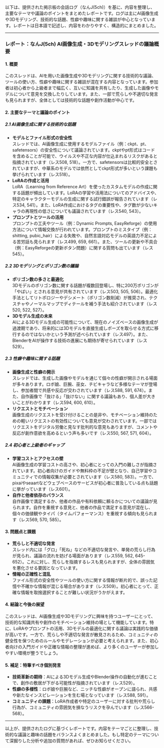 以下は、提供された掲示板の会話ログ（なんJ(5ch)）を基に、内容を整理し、主要なテーマや議論のポイントをまとめたレポートです。ログは主にAI画像生成や3Dモデリング、技術的な話題、性癖や趣味に関する雑談が中心となっています。レポートは日本語で記述し、内容をわかりやすく、構造的にまとめました。

---

### **レポート：なんJ(5ch) AI画像生成・3Dモデリングスレッドの議論概要**

#### **1. 概要**
このスレッドは、AIを用いた画像生成や3Dモデリングに関する技術的な議論、ツールの使い方、性癖や趣味に関する雑談が混在する内容となっています。参加者は初心者から上級者まで幅広く、互いに知識を共有したり、生成した画像やモデルについて意見を交換したりしています。また、一部で荒らしや不適切な発言も見られますが、全体としては技術的な話題や創作活動が中心です。

#### **2. 主要なテーマと議論のポイント**

##### **2.1 AI画像生成に関する技術的な話題**
- **モデルとファイル形式の安全性**  
  スレッドでは、AI画像生成に使用するモデルファイル（例：ckpt、pt、safetensors）の安全性について議論されています。ckptやpt形式はコードを含めることが可能で、ウイルスや不正な内容が仕込まれるリスクがあると指摘されています（レス508, 518）。一方で、safetensorsは比較的安全とされていますが、中華系のモデルでは依然としてckpt形式が多いという課題も挙げられています（レス518）。
- **LoRAの作成と活用**  
  LoRA（Learning from Reference Art）を使ったカスタムモデルの作成に関する話題が頻出しています。LoRAの学習や活用法についてのアドバイスや、特定のキャラクターモデルの生成に関する試行錯誤が報告されています（レス534, 541）。また、LoRA作成におけるタグの重要性や、タグ数が少ないキャラの再現性の低さについても議論されています（レス540, 543）。
- **プロンプトとツールの活用**  
  プロンプトの工夫やツール（例：Dynamic Prompts, EasyReforge）の使用方法について情報交換が行われています。プロンプトのミスタイプ（例：shitting, pubic_hair）による失敗や、自然言語対応モデルの英語力不足による苦労話も見られます（レス499, 659, 661）。また、ツールの更新や不具合（例：EasyReforgeの更新ボタン問題）に関する質問も出ています（レス545）。

##### **2.2 3Dモデリングとポリゴン数の議論**
- **ポリゴン数の多さと最適化**  
  3Dモデルのポリゴン数に関する話題が複数回登場し、特に200万ポリゴンが「やばい」とされる意見が共有されています（レス503, 505, 506）。最適化手法としてリトポロジーやデシメート（ポリゴン数削減）が推奨され、テクスチャやノーマルマップでディテールを補う手法も紹介されています（レス520, 522, 527）。
- **3Dモデル生成の未来**  
  AIによる3Dモデル生成の可能性について、現在のノイズベースの画像生成が過渡期であり、将来的には3Dモデルを直接生成しポーズを取らせる方式に移行するのではないかという予測が述べられています（レス497）。また、BlenderをAIが操作する技術の進展にも期待が寄せられています（レス529）。

##### **2.3 性癖や趣味に関する話題**
- **画像生成と性癖の開示**  
  スレッドでは、生成した画像やモデルを通じて個々の性癖が開示される場面が多々あります。ロボ娘、巨腕、巫女、チビキャラなど多様なテーマが登場し、参加者間で共感や反応が交わされています（レス588, 591, 674）。また、自作画像で「抜ける」「抜けない」に関する議論もあり、個人差が大きいことがわかります（レス594, 600, 610）。
- **リクエストとモチベーション**  
  画像生成のリクエストを受け付けることの是非や、モチベーション維持のための軽いリクエストの有効性についても意見が交わされています。一部ではリクエストをデジタル労働と見なす批判的な意見もありますが、コメントや反応が創作意欲を高めるという声も多いです（レス550, 567, 571, 604）。

##### **2.4 初心者と上級者のギャップ**
- **学習コストとアクセスの壁**  
  AI画像生成の学習コストの高さや、初心者にとっての入門の難しさが指摘されています。初心者向けのガイドや無料枠の不足が壁となり、自己学習やコミュニティでの情報収集が必要とされています（レス580, 583）。一方で、pixaiやseaartなどウェブベースのサービスが初心者に普及している点も話題に挙がっています（レス601）。
- **自作と他者依存のバランス**  
  自作画像で満足するか、他者の作品や有料依頼に頼るかについての議論が見られます。自作を重視する意見と、他者の作品で満足する意見が混在し、個々の価値観やタイパ（タイムパフォーマンス）を重視する傾向も見られます（レス569, 570, 585）。

#### **3. 問題点と課題**
- **荒らしと不適切な発言**  
  スレッド内には「グロ」「死ね」などの不適切な発言や、単発の荒らし行為が見られ、議論の流れを妨げる場面があります（レス559, 562, 645-652）。これに対し、荒らしを指摘するレスも見られますが、全体の雰囲気を悪化させる要因となっています。
- **情報の正確性と混乱**  
  ファイル形式の安全性やツールの使い方に関する情報が断片的で、誤った記憶や不確かな情報が混じる場合があります（レス509）。初心者にとって、正確な情報を取捨選択することが難しい状況がうかがえます。

#### **4. 結論と今後の展望**
このスレッドは、AI画像生成や3Dモデリングに興味を持つユーザーにとって、技術的な知識共有や創作のモチベーション維持の場として機能しています。特に、LoRAやプロンプトの活用、3Dモデルの最適化に関する議論は実践的な価値が高いです。一方で、荒らしや不適切な発言が散見されるため、コミュニティの健全性を保つためのルールやモデレーションが必要と考えられます。また、初心者向けの入門ガイドや正確な情報の整理が進めば、より多くのユーザーが参加しやすい環境が整うでしょう。

#### **5. 補足：特筆すべき個別発言**
- **技術革新の期待**：AIによる3Dモデル生成やBlender操作の自動化が進むことで、創作の敷居が下がる可能性が指摘されています（レス529）。
- **性癖の多様性**：ロボ娘や巨腕など、ニッチな性癖がオープンに語られ、共感や新たなインスピレーションを生む場となっています（レス588, 591）。
- **コミュニティの課題**：LoRA作成者や特定のユーザーに対する批判や荒らし行為が、コミュニティの雰囲気を損なうリスクを孕んでいます（レス566-568）。

---

以上が、提供されたログに基づくレポートです。内容をテーマごとに整理し、技術的な議論と趣味の話題をバランスよくまとめました。もし特定のテーマについて深掘りした分析や追加の質問があれば、ぜひお知らせください。